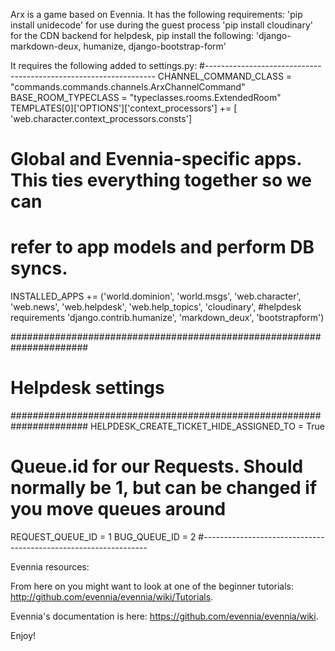 Arx is a game based on Evennia. It has the following requirements:
'pip install unidecode' for use during the guest process
'pip install cloudinary' for the CDN backend
for helpdesk, pip install the following: 'django-markdown-deux,
humanize, django-bootstrap-form'

It requires the following added to settings.py:
#-----------------------------------------------------------------
CHANNEL_COMMAND_CLASS = "commands.commands.channels.ArxChannelCommand"
BASE_ROOM_TYPECLASS = "typeclasses.rooms.ExtendedRoom"
TEMPLATES[0]['OPTIONS']['context_processors'] += [
    'web.character.context_processors.consts']

# Global and Evennia-specific apps. This ties everything together so we can
# refer to app models and perform DB syncs.
INSTALLED_APPS += ('world.dominion',
                   'world.msgs',
                   'web.character',
                   'web.news',
                   'web.helpdesk',
                   'web.help_topics',
                   'cloudinary',
                   #helpdesk requirements
                   'django.contrib.humanize',
                   'markdown_deux',
                   'bootstrapform')

######################################################################
# Helpdesk settings
######################################################################
HELPDESK_CREATE_TICKET_HIDE_ASSIGNED_TO = True

# Queue.id for our Requests. Should normally be 1, but can be changed if you move queues around
REQUEST_QUEUE_ID = 1
BUG_QUEUE_ID = 2
#----------------------------------------------------------------

Evennia resources:

From here on you might want to look at one of the beginner tutorials:
http://github.com/evennia/evennia/wiki/Tutorials.

Evennia's documentation is here: 
https://github.com/evennia/evennia/wiki.

Enjoy!
